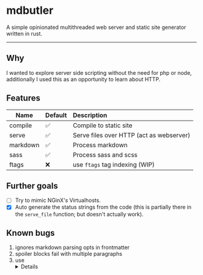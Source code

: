 # mdbutler

A simple opinionated multithreaded web server and static site generator written in rust.

---

## Why

I wanted to explore server side scripting without the need for php or node, additionally I used this as an opportunity to learn about HTTP.

## Features

| Name     | Default | Description                              |
| -------- | ------- | :--------------------------------------- |
| compile  | ✅      | Compile to static site                   |
| serve    | ✅      | Serve files over HTTP (act as webserver) |
| markdown | ✅      | Process markdown                         |
| sass     | ✅      | Process sass and scss                    |
| ftags    | ❌      | use `ftags` tag indexing (WIP)           |

## Further goals

- [ ] Try to mimic NGinX's Virtualhosts.
- [x] Auto generate the status strings from the code (this is partially there in the `serve_file` function; but doesn't actually work).

## Known bugs

1. ignores markdown parsing opts in frontmatter
2. spoiler blocks fail with multiple paragraphs
3. use <details> for spoilers instead of our own bad code...
